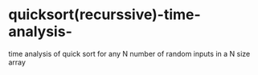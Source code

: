# quicksort(recurssive)-time-analysis-
time analysis of quick sort for any N number of random inputs in a N size array 
